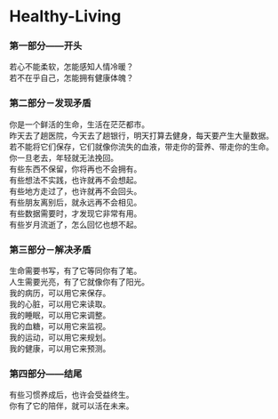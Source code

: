 # Healthy-Living


### 第一部分——开头
若心不能柔软，怎能感知人情冷暖？  
若不在乎自己，怎能拥有健康体魄？  

### 第二部分－发现矛盾

你是一个鲜活的生命，生活在茫茫都市。  
昨天去了趟医院，今天去了趟银行，明天打算去健身，每天要产生大量数据。  
若不能将它们保存，它们就像你流失的血液，带走你的营养、带走你的生命。  
你一旦老去，年轻就无法挽回。  
有些东西不保留，你将再也不会拥有。  
有些想法不实践，也许就再不会想起。  
有些地方走过了，也许就再不会回头。  
有些朋友离别后，就永远再不会相见。  
有些数据需要时，才发现它非常有用。  
有些岁月流逝了，怎么回忆也想不起。  


### 第三部分－解决矛盾
生命需要书写，有了它等同你有了笔。    
人生需要光亮，有了它就像你有了阳光。  
我的病历，可以用它来保存。  
我的心脏，可以用它来读取。  
我的睡眠，可以用它来调整。  
我的血糖，可以用它来监视。  
我的运动，可以用它来规划。  
我的健康，可以用它来预测。  

### 第四部分——结尾
有些习惯养成后，也许会受益终生。  
你有了它的陪伴，就可以活在未来。  

